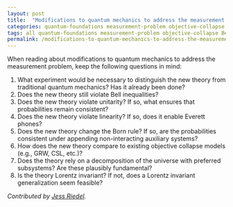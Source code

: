 ```yaml
---
layout: post
title:  "Modifications to quantum mechanics to address the measurement problem"
categories: quantum-foundations measurement-problem objective-collapse Bell-inequality
tags: all quantum-foundations measurement-problem objective-collapse Bell-inequality
permalink: /modifications-to-quantum-mechanics-to-address-the-measurement-problem/
---
```

When reading about modifications to quantum mechanics to address the measurement problem, keep the following questions in mind:

1. What experiment would be necessary to distinguish the new theory from traditional quantum mechanics?  Has it already been done?
2. Does the new theory still violate Bell inequalities?
3. Does the new theory violate unitarity? If so, what ensures that probabilities remain consistent?
4. Does the new theory violate linearity? If so, does it enable Everett phones?
5. Does the new theory change the Born rule? If so, are the probabilities consistent under appending non-interacting auxiliary systems?
6. How does the new theory compare to existing objective collapse models (e.g., GRW, CSL, etc.)?
7. Does the theory rely on a decomposition of the universe with preferred subsystems? Are these plausibly fundamental?
8. Is the theory Lorentz invariant?  If not, does a Lorentz invariant generalization seem feasible?

*Contributed by [Jess Riedel](https://jessriedel.com).* 
